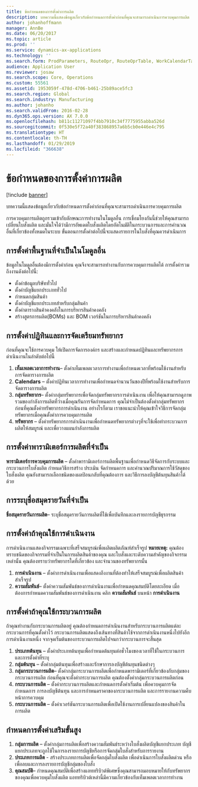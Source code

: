 ```yaml
---
title: ข้อกำหนดของการตั้งค่าการผลิต
description: บทความนี้แสดงข้อมูลเกี่ยวกับข้อกำหนดการตั้งค่าก่อนที่คุณจะสามารถดำเนินการควบคุมการผลิต
author: johanhoffmann
manager: AnnBe
ms.date: 06/20/2017
ms.topic: article
ms.prod: ''
ms.service: dynamics-ax-applications
ms.technology: ''
ms.search.form: ProdParameters, RouteOpr, RouteOprTable, WorkCalendarTable, WorkTimeTable, WrkCtrTable
audience: Application User
ms.reviewer: josaw
ms.search.scope: Core, Operations
ms.custom: 55561
ms.assetid: 1953059f-478d-4706-b461-25b89ace5fc3
ms.search.region: Global
ms.search.industry: Manufacturing
ms.author: johanho
ms.search.validFrom: 2016-02-28
ms.dyn365.ops.version: AX 7.0.0
ms.openlocfilehash: b811c11271097f4bb7910c34f7775955abba526d
ms.sourcegitcommit: 0f530e5f72a40f383868957a6b5cb0e446e4c795
ms.translationtype: HT
ms.contentlocale: th-TH
ms.lasthandoff: 01/29/2019
ms.locfileid: "366638"
---
```

# <a name="production-setup-requirements"></a>ข้อกำหนดของการตั้งค่าการผลิต

[!include [banner](../includes/banner.md)]

บทความนี้แสดงข้อมูลเกี่ยวกับข้อกำหนดการตั้งค่าก่อนที่คุณจะสามารถดำเนินการควบคุมการผลิต 

การควบคุมการผลิตถูกรวมเข้ากับลักษณะการทำงานในโมดูลอื่น การเชื่อมโยงกันนี้ช่วยให้คุณสามารถเปลี่ยนใบสั่งผลิต และมั่นใจได้ว่ามีการอัพเดตใบสั่งผลิตโดยอัตโนมัติในกระบวนการและการคำนวณอื่นที่เกี่ยวข้องทั้งหมดในระบบ ขั้นตอนการตั้งค่าต่อไปนี้จะแสดงรายการในใบสั่งที่คุณควรดำเนินการ

## <a name="required-baseline-setup-in-other-modules"></a>การตั้งค่าพื้นฐานที่จำเป็นในโมดูลอื่น
ข้อมูลในโมดูลอื่นต้องมีการตั้งค่าก่อน คุณจึงจะสามารถทำงานกับการควบคุมการผลิตได้ การตั้งค่ารวมถึงงานดังต่อไปนี้:

-   ตั้งค่าข้อมูลบริษัททั่วไป
-   ตั้งค่าบัญชีแยกประเภททั่วไป
-   กำหนดกลุ่มสินค้า
-   ตั้งค่าบัญชีแยกประเภทสำหรับกลุ่มสินค้า
-   ตั้งค่าตารางสินค้าคงคลังในการบริหารสินค้าคงคลัง
-   สร้างสูตรการผลิต(BOMs) และ BOM เวอร์ชันในการบริหารสินค้าคงคลัง

## <a name="required-calendar-and-resource-setup"></a>การตั้งค่าปฏิทินและการจัดเตรียมทรัพยากร
ก่อนที่คุณจะใช้การควบคุม ให้เปิดการจัดการองค์กร และสร้างและกำหนดปฏิทินและทรัพยากรการดำเนินงานในลำดับต่อไปนี้

1.  **เท็มเพลตเวลาการทำงาน**– ตั้งค่าเท็มเพลตเวลาการทำงานเพื่อกำหนดเวลาที่พร้อมใช้งานสำหรับการจัดตารางการผลิต
2.  **Calendars** – ตั้งค่าปฏิทินเวลาการทำงานเพื่อกำหนดจำนวนวันของปีที่พร้อมใช้งานสำหรับการจัดตารางการผลิต
3.  **กลุ่มทรัพยากร**– ตั้งค่ากลุ่มทรัพยากรเพื่อจัดกลุ่มทรัพยากรการดำเนินงาน เพื่อให้คุณสามารถดูภาพรวมของกำลังการผลิตที่ว่างเมื่อคุณรันการจัดกำหนดการ คุณไม่จำเป็นต้องตั้งค่ากลุ่มทรัพยากรก่อนที่คุณตั้งค่าทรัพยากรการดำเนินงาน อย่างไรก็ตาม เราขอแนะนำให้คุณเข้าใจวิธีการจัดกลุ่มทรัพยากรเมื่อคุณตั้งค่าการควบคุมการผลิต
4.  **ทรัพยากร** – ตั้งค่าทรัพยากรการดำเนินงานเพื่อกำหนดทรัพยากรต่างๆที่จะใช้เพื่อทำกระบวนการผลิตให้สมบูรณ์ และเพื่อวางแผนกำลังการผลิต

## <a name="required-production-parameters-setup"></a>การตั้งค่าพารามิเตอร์การผลิตที่จำเป็น
**พารามิเตอร์การควบคุมการผลิต** – ตั้งค่าพารามิเตอร์การผลิตพื้นฐานเพื่อกำหนดวิธีจัดการกับระบบและกระบวนการใบสั่งผลิต กำหนดวิธีการสร้าง ประเมิน จัดกำหนดการ และคำนวณปริมาณการใช้วัสดุของใบสั่งผลิต คุณยังสามารถเลือกชนิดของผลป้อนกลับที่คุณต้องการ และวิธีการลงบัญชีต้นทุนสินค้าได้ด้วย

## <a name="required-journal-name-identification"></a>การระบุชื่อสมุดรายวันที่จำเป็น
**ชื่อสมุดรายวันการผลิต**– ระบุชื่อสมุดรายวันการผลิตที่ใช้เพื่อบันทึกและลงรายการบัญชีธุรกรรม

## <a name="setup-if-you-use-operations"></a>การตั้งค่าถ้าคุณใช้การดำเนินงาน
การดำเนินงานแสดงกิจกรรมเฉพาะที่เสร็จสมบูรณ์เพื่อผลิตผลิตภัณฑ์สำเร็จรูป **หมายเหตุ:** คุณต้องทราบชนิดของกิจกรรมที่จำเป็นในการผลิตสินค้าของคุณ และใบสั่งและระดับความสำคัญของกิจกรรมเหล่านั้น คุณต้องทราบว่าทรัพยากรใดที่เกี่ยวข้อง และจำนวนของทรัพยากรนั้น

1.  **การดำเนินงาน** – ตั้งค่าการดำเนินงานเพื่อแสดงถึงงานที่ต้องทำให้เสร็จสมบูรณ์เพื่อผลิตสินค้าสำเร็จรูป
2.  **ความสัมพันธ์**– ตั้งค่าความสัมพันธ์ของการดำเนินงานเพื่อกำหนดคุณสมบัติโดยละเอียด เมื่อต้องการกำหนดความสัมพันธ์ของการดำเนินงาน คลิก **ความสัมพันธ์** บนหน้า **การดำเนินงาน**

## <a name="setup-if-you-use-routes"></a>การตั้งค่าถ้าคุณใช้กระบวนการผลิต
ถ้าคุณทำงานกับกระบวนการผลิตอยู่ คุณต้องกำหนดการดำเนินงานสำหรับกระบวนการผลิตแต่ละกระบวนการที่คุณตั้งค่าไว้ กระบวนการผลิตแสดงถึงเส้นทางที่สินค้าใช้จากการดำเนินงานหนึ่งไปยังอีกการดำเนินงานหนึ่ง จากจุดเริ่มต้นของกระบวนการผลิตไปจนกว่ากระบวนการจะสิ้นสุด

1.  **ประเภทต้นทุน** – ตั้งค่าประเภทต้นทุนเพื่อกำหนดต้นทุนต่อชั่วโมงของเวลาที่ใช้ในกระบวนการและการตั้งค่าที่ระบุ
2.  **กลุ่มต้นทุน** – ตั้งค่ากลุ่มต้นทุนเพื่อสร้างและรักษาการลงบัญชีต้นทุนชนิดต่างๆ
3.  **กลุ่มกระบวนการผลิต**– ตั้งค่ากลุ่มกระบวนการผลิตเพื่อกำหนดพารามิเตอร์ที่เกี่ยวข้องกับกลุ่มของกระบวนการผลิต ก่อนที่คุณจะตั้งค่ากระบวนการผลิต คุณต้องตั้งค่ากลุ่มกระบวนการผลิตก่อน
4.  **กระบวนการผลิต** – ตั้งค่ากระบวนการผลิตและกำหนดการตั้งค่าเริ่มต้น เพื่อควบคุมการจัดกำหนดการ การลงบัญชีต้นทุน และการกำหนดราคาของกระบวนการผลิต และการรายงานความคืบหน้าการควบคุม
5.  **กระบวนการผลิต** – ตั้งค่าเวอร์ชันกระบวนการผลิตเพื่อเปิดใช้งานการเปลี่ยนแปลงของสินค้าในการผลิต

## <a name="optional-advanced-settings"></a>กำหนดการตั้งค่าเสริมขั้นสูง
1.  **กลุ่มการผลิต** – ตั้งค่ากลุ่มการผลิตเพื่อสร้างความสัมพันธ์ระหว่างใบสั่งผลิตบัญชีแยกประเภท บัญชีแยกประเภทจะถูกใช้ในการลงรายการบัญชีหรือการจัดกลุ่มใบสั่งสำหรับการรายงาน
2.  **ประเภทการผลิต** - สร้างประเภทการผลิตเพื่อจัดกลุ่มใบสั่งผลิต เพื่อดำเนินการใบสั่งผลิตด่วน หรือเพื่อลบและการลงรายการบัญชีกลุ่มของใบสั่ง
3.  **คุณสมบัติ**– กำหนดคุณสมบัติเพื่อสร้างแอททริบิวต์พิเศษซึ่งคุณสามารถมอบหมายให้กับทรัพยากรของคุณเพื่อควบคุมใบสั่งผลิต แอททริบิวต์เหล่านี้มีความเกี่ยวข้องกับเท็มเพลตเวลาการทำงาน 




